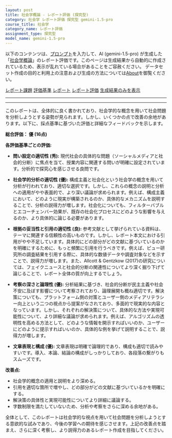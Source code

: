 ```yaml
---
layout: post
title: 社会学概論 - レポート評価 (探究型)
category: 社会学 レポート評価 探究型 gemini-1.5-pro
course_title: 社会学
category_name: レポート評価
assignment_type: 探究型
model_name: gemini-1.5-pro
---
```


以下のコンテンツは、[プロンプト](https://github.com/takedatoshiyuki/synthetic_assignments/tree/main/generated/社会学/gemini-1.5-pro/prompt_レポート評価-探究型.md)を入力して、AI (gemini-1.5-pro) が生成した「[社会学概論](/contents/社会学/)」のレポート評価です。このページは生成結果から自動的に作成されているため、表示が乱れている場合があることをご容赦ください。
データセット作成の目的と利用上の注意および生成の方法については[About](/About)を御覧ください。

[レポート課題](../レポート課題-探究型)
[評価基準](../評価基準-探究型)
[レポート](../レポート-探究型)
[レポート評価](../レポート評価-探究型)
[生成結果のみを表示](https://github.com/takedatoshiyuki/synthetic_assignments/tree/main/generated/社会学/gemini-1.5-pro/レポート評価-探究型.md)
  

***
***
  
このレポートは、全体的に良く書かれており、社会学的な概念を用いて社会問題を分析しようとする姿勢が見られます。しかし、いくつかの点で改善の余地があります。以下に、採点基準に基づいた評価と詳細なフィードバックを示します。

**総合評価： 優 (16点)**

**各評価基準ごとの評価:**

* **問い設定の適切性 (秀):**  現代社会の具体的な問題（ソーシャルメディアと社会的分断）に焦点を当て、授業内容に関連する問いが明確に設定されています。分析的で探究心を感じさせる良問です。

* **社会学的分析の適切性 (優):** 構成主義と社会化という社会学の概念を用いて分析が行われており、適切な選択です。しかし、これらの概念の説明と分析への適用がやや表面的で、より深い議論が求められます。例えば、構成主義において、どのように現実が構築されるのか、具体的なメカニズムを説明することで、分析の説得力が増します。社会化についても、フィルターバブルとエコーチェンバー効果が、既存の社会化プロセスにどのような影響を与えるのか、より具体的に論じる必要があります。

* **根拠の妥当性と引用の適切性 (良):** 参考文献として挙げられている資料は、テーマに関連する信頼性の高いものです。しかし、レポート本文における引用がやや不足しています。具体的にどの部分がどの文献に基づいているのかを明確にするために、もっと頻繁に引用を行うべきです。例えば、ピュー研究所の調査結果を引用する際に、具体的な数値データや調査対象などを示すことで、説得力が増します。また、Allcott & Gentzkow (2017)の研究については、フェイクニュースと社会的分断の関連性についてより深く掘り下げて論じることで、レポート全体の質が向上するでしょう。

* **考察の深さと論理性 (優):** 分析結果に基づき、社会的分断が民主主義や社会不安に及ぼす影響について考察されており、論理展開も概ね適切です。解決策についても、プラットフォーム側の対策とユーザー側のメディアリテラシー向上という二つの視点から提案がなされており、多面的で現実的な内容となっています。しかし、それぞれの解決策について、具体的な方法や実現可能性について、より詳細な議論が求められます。例えば、アルゴリズムの透明性を高める方法として、どのような情報を開示すればいいのか、ユーザーにどのように提示すればいいのか、具体的な例を挙げて説明することで、説得力が増します。

* **文章表現と構成 (優):** 文章表現は明確で論理的であり、構成も適切で読みやすいです。導入、本論、結論の構成がしっかりしており、各段落の繋がりもスムーズです。


**改善点:**

* 社会学的概念の適用と説明をより深める。
* 引用を適切な箇所で増やし、どの部分がどの文献に基づいているかを明確にする。
* 解決策の具体性と実現可能性についてより詳細に議論する。
* 字数制限を満たしていないため、分析や考察をさらに深める余地がある。


全体として、このレポートは社会学的な視点を用いて社会問題を分析しようとする意欲的な試みであり、今後の学習への期待を感じさせます。上記の改善点を踏まえ、さらに深く考察し、より説得力のあるレポート作成を目指してください。
